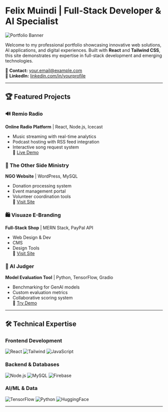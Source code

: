 # Felix Muindi | Full-Stack Developer & AI Specialist

![Portfolio Banner]([https://via.placeholder.com/1200x400?text=Felix+Muindi+Portfolio](https://res.cloudinary.com/diocgrne6/image/upload/v1747398219/port_pic_zdzhsw.jpg))

Welcome to my professional portfolio showcasing innovative web solutions, AI applications, and digital experiences. Built with **React** and **Tailwind CSS**, this site demonstrates my expertise in full-stack development and emerging technologies.

📧 **Contact:** [your.email@example.com](mailto:your.email@example.com)  
💼 **LinkedIn:** [linkedin.com/in/yourprofile](https://linkedin.com/in/yourprofile)

---

## 🏆 Featured Projects

### 🔊 Remio Radio 
**Online Radio Platform** | React, Node.js, Icecast  
- Music streaming with real-time analytics  
- Podcast hosting with RSS feed integration  
- Interactive song request system  
🔗 [Live Demo](https://remioplay.com/)

### 🤝 The Other Side Ministry 
**NGO Website** | WordPress, MySQL  
- Donation processing system  
- Event management portal  
- Volunteer coordination tools  
🔗 [Visit Site](https://theothersideministry.org)

### 🛍️ Visuaze E-Branding 
**Full-Stack Shop** | MERN Stack, PayPal API  
- Web Design & Dev  
- CMS  
- Design Tools  
🔗 [Visit Site](https://visuaze.com)

### 🧠 AI Judger 
**Model Evaluation Tool** | Python, TensorFlow, Gradio  
- Benchmarking for GenAI models  
- Custom evaluation metrics  
- Collaborative scoring system  
🔗 [Try Demo](https://huggingface.co/spaces/fmuindi/Group2_Task1)

---

## 🛠️ Technical Expertise

### Frontend Development
![React](https://img.shields.io/badge/-React-61DAFB?logo=react&logoColor=white)
![Tailwind](https://img.shields.io/badge/-Tailwind_CSS-38B2AC?logo=tailwind-css&logoColor=white)
![JavaScript](https://img.shields.io/badge/-JavaScript-F7DF1E?logo=javascript&logoColor=black)

### Backend & Databases
![Node.js](https://img.shields.io/badge/-Node.js-339933?logo=node.js&logoColor=white)
![MySQL](https://img.shields.io/badge/-MySQL-4479A1?logo=mysql&logoColor=white)
![Firebase](https://img.shields.io/badge/-Firebase-FFCA28?logo=firebase&logoColor=black)

### AI/ML & Data
![TensorFlow](https://img.shields.io/badge/-TensorFlow-FF6F00?logo=tensorflow&logoColor=white)
![Python](https://img.shields.io/badge/-Python-3776AB?logo=python&logoColor=white)
![HuggingFace](https://img.shields.io/badge/-HuggingFace-FFD21E?logo=huggingface&logoColor=black)

---

```bash
